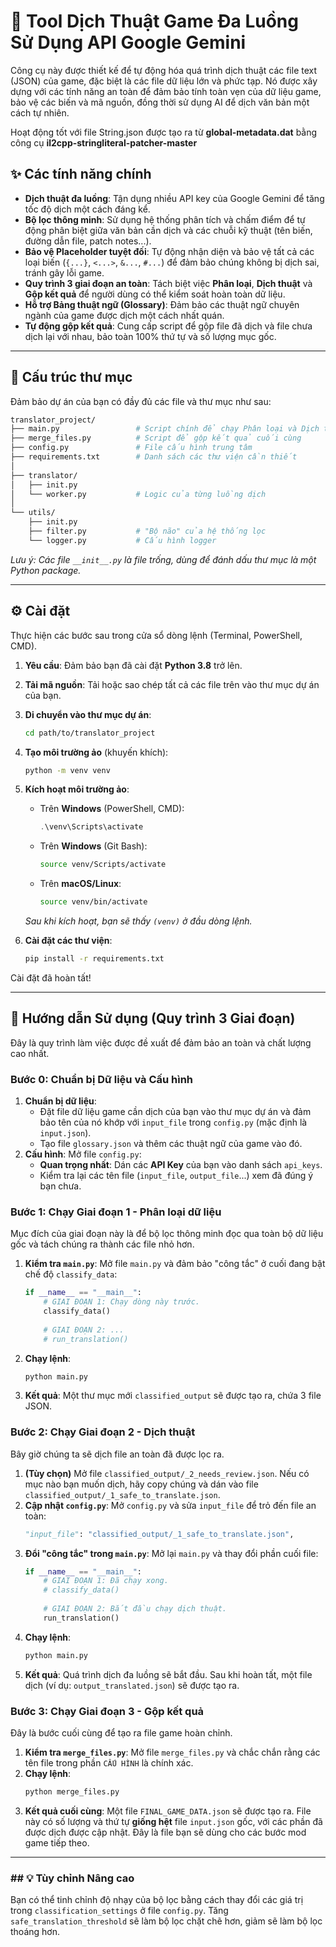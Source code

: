 # 🚀 Tool Dịch Thuật Game Đa Luồng Sử Dụng API Google Gemini

Công cụ này được thiết kế để tự động hóa quá trình dịch thuật các file text (JSON) của game, đặc biệt là các file dữ liệu lớn và phức tạp. Nó được xây dựng với các tính năng an toàn để đảm bảo tính toàn vẹn của dữ liệu game, bảo vệ các biến và mã nguồn, đồng thời sử dụng AI để dịch văn bản một cách tự nhiên.

Hoạt động tốt với file String.json được tạo ra từ **global-metadata.dat** bằng công cụ **il2cpp-stringliteral-patcher-master**

## ✨ Các tính năng chính

* **Dịch thuật đa luồng**: Tận dụng nhiều API key của Google Gemini để tăng tốc độ dịch một cách đáng kể.
* **Bộ lọc thông minh**: Sử dụng hệ thống phân tích và chấm điểm để tự động phân biệt giữa văn bản cần dịch và các chuỗi kỹ thuật (tên biến, đường dẫn file, patch notes...).
* **Bảo vệ Placeholder tuyệt đối**: Tự động nhận diện và bảo vệ tất cả các loại biến (`{...}`, `<...>`, `&...`, `#...`) để đảm bảo chúng không bị dịch sai, tránh gây lỗi game.
* **Quy trình 3 giai đoạn an toàn**: Tách biệt việc **Phân loại**, **Dịch thuật** và **Gộp kết quả** để người dùng có thể kiểm soát hoàn toàn dữ liệu.
* **Hỗ trợ Bảng thuật ngữ (Glossary)**: Đảm bảo các thuật ngữ chuyên ngành của game được dịch một cách nhất quán.
* **Tự động gộp kết quả**: Cung cấp script để gộp file đã dịch và file chưa dịch lại với nhau, bảo toàn 100% thứ tự và số lượng mục gốc.

---
## 📁 Cấu trúc thư mục
Đảm bảo dự án của bạn có đầy đủ các file và thư mục như sau:
```bash
translator_project/
├── main.py                 # Script chính để chạy Phân loại và Dịch thuật
├── merge_files.py          # Script để gộp kết quả cuối cùng
├── config.py               # File cấu hình trung tâm
├── requirements.txt        # Danh sách các thư viện cần thiết
│
├── translator/
│   ├── init.py
│   └── worker.py           # Logic của từng luồng dịch
│
└── utils/
    ├── init.py
    ├── filter.py           # "Bộ não" của hệ thống lọc
    └── logger.py           # Cấu hình logger
```

*Lưu ý: Các file `__init__.py` là file trống, dùng để đánh dấu thư mục là một Python package.*

---
## ⚙️ Cài đặt

Thực hiện các bước sau trong cửa sổ dòng lệnh (Terminal, PowerShell, CMD).

1.  **Yêu cầu**: Đảm bảo bạn đã cài đặt **Python 3.8** trở lên.

2.  **Tải mã nguồn**: Tải hoặc sao chép tất cả các file trên vào thư mục dự án của bạn.

3.  **Di chuyển vào thư mục dự án**:
    ```bash
    cd path/to/translator_project
    ```

4.  **Tạo môi trường ảo** (khuyến khích):
    ```bash
    python -m venv venv
    ```

5.  **Kích hoạt môi trường ảo**:
    * Trên **Windows** (PowerShell, CMD):
        ```powershell
        .\venv\Scripts\activate
        ```
    * Trên **Windows** (Git Bash):
        ```bash
        source venv/Scripts/activate
        ```
    * Trên **macOS/Linux**:
        ```bash
        source venv/bin/activate
        ```
    *Sau khi kích hoạt, bạn sẽ thấy `(venv)` ở đầu dòng lệnh.*

6.  **Cài đặt các thư viện**:
    ```bash
    pip install -r requirements.txt
    ```
Cài đặt đã hoàn tất!

---
## 🚀 Hướng dẫn Sử dụng (Quy trình 3 Giai đoạn)

Đây là quy trình làm việc được đề xuất để đảm bảo an toàn và chất lượng cao nhất.

### Bước 0: Chuẩn bị Dữ liệu và Cấu hình

1.  **Chuẩn bị dữ liệu**:
    * Đặt file dữ liệu game cần dịch của bạn vào thư mục dự án và đảm bảo tên của nó khớp với `input_file` trong `config.py` (mặc định là `input.json`).
    * Tạo file `glossary.json` và thêm các thuật ngữ của game vào đó.
2.  **Cấu hình**: Mở file `config.py`:
    * **Quan trọng nhất**: Dán các **API Key** của bạn vào danh sách `api_keys`.
    * Kiểm tra lại các tên file (`input_file`, `output_file`...) xem đã đúng ý bạn chưa.

### Bước 1: Chạy Giai đoạn 1 - Phân loại dữ liệu

Mục đích của giai đoạn này là để bộ lọc thông minh đọc qua toàn bộ dữ liệu gốc và tách chúng ra thành các file nhỏ hơn.

1.  **Kiểm tra `main.py`**: Mở file `main.py` và đảm bảo "công tắc" ở cuối đang bật chế độ `classify_data`:
    ```python
    if __name__ == "__main__":
        # GIAI ĐOẠN 1: Chạy dòng này trước.
        classify_data()
        
        # GIAI ĐOẠN 2: ...
        # run_translation()
    ```
2.  **Chạy lệnh**:
    ```bash
    python main.py
    ```
3.  **Kết quả**: Một thư mục mới `classified_output` sẽ được tạo ra, chứa 3 file JSON.

### Bước 2: Chạy Giai đoạn 2 - Dịch thuật

Bây giờ chúng ta sẽ dịch file an toàn đã được lọc ra.

1.  **(Tùy chọn)** Mở file `classified_output/_2_needs_review.json`. Nếu có mục nào bạn muốn dịch, hãy copy chúng và dán vào file `classified_output/_1_safe_to_translate.json`.
2.  **Cập nhật `config.py`**: Mở `config.py` và sửa `input_file` để trỏ đến file an toàn:
    ```python
    "input_file": "classified_output/_1_safe_to_translate.json",
    ```
3.  **Đổi "công tắc" trong `main.py`**: Mở lại `main.py` và thay đổi phần cuối file:
    ```python
    if __name__ == "__main__":
        # GIAI ĐOẠN 1: Đã chạy xong.
        # classify_data()
        
        # GIAI ĐOẠN 2: Bắt đầu chạy dịch thuật.
        run_translation()
    ```
4.  **Chạy lệnh**:
    ```bash
    python main.py
    ```
5.  **Kết quả**: Quá trình dịch đa luồng sẽ bắt đầu. Sau khi hoàn tất, một file dịch (ví dụ: `output_translated.json`) sẽ được tạo ra.

### Bước 3: Chạy Giai đoạn 3 - Gộp kết quả

Đây là bước cuối cùng để tạo ra file game hoàn chỉnh.

1.  **Kiểm tra `merge_files.py`**: Mở file `merge_files.py` và chắc chắn rằng các tên file trong phần `CẤU HÌNH` là chính xác.
2.  **Chạy lệnh**:
    ```bash
    python merge_files.py
    ```
3.  **Kết quả cuối cùng**: Một file `FINAL_GAME_DATA.json` sẽ được tạo ra. File này có số lượng và thứ tự **giống hệt** file `input.json` gốc, với các phần đã được dịch được cập nhật. Đây là file bạn sẽ dùng cho các bước mod game tiếp theo.

---
### ## 💡 Tùy chỉnh Nâng cao

Bạn có thể tinh chỉnh độ nhạy của bộ lọc bằng cách thay đổi các giá trị trong `classification_settings` ở file `config.py`. Tăng `safe_translation_threshold` sẽ làm bộ lọc chặt chẽ hơn, giảm sẽ làm bộ lọc thoáng hơn.